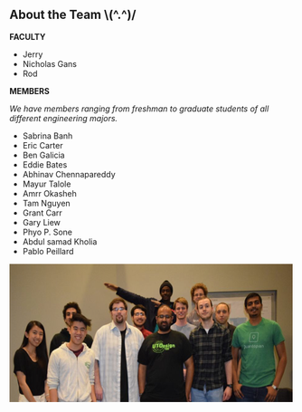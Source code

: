 ## About the Team \\(^.^)/
**FACULTY**

- Jerry 
- Nicholas Gans 
- Rod 


**MEMBERS**

 *We have members ranging from freshman to graduate students of all different engineering majors.*

- Sabrina Banh 
- Eric Carter
- Ben Galicia 
- Eddie Bates
- Abhinav Chennapareddy
- Mayur Talole
- Amrr Okasheh
- Tam Nguyen
- Grant Carr
- Gary Liew
- Phyo P. Sone
- Abdul samad Kholia
- Pablo Peillard

![Image](assets/images/Robosub_Team.png)